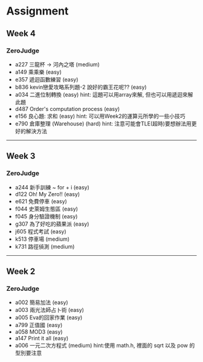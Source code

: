 # Assignment

## Week 4
### ZeroJudge 
+ a227 三龍杯 -> 河內之塔 (medium)
+ a149 乘乘樂 (easy)
+ e357 遞迴函數練習 (easy)
+ b836 kevin戀愛攻略系列題-2 說好的霸王花呢?? (easy)
+ a034 二進位制轉換 (easy) hint: 這題可以用array來解, 但也可以用遞迴來解此題
+ d487 Order's computation process (easy)
+ e156 良心題: 求和 (easy) hint: 可以用Week2的運算元所學的一些小技巧
+ e790 倉庫整理 (Warehouse) (hard) hint: 注意可能會TLE(超時)要想辦法用更好的解決方法
---
## Week 3
### ZeroJudge 
+ a244 新手訓練 ~ for + i (easy)
+ d122 Oh! My Zero!! (easy)
+ e621 免費停車 (easy)
+ f044 史萊姆生態區 (easy)
+ f045 身分驗證機制 (easy)
+ g307 為了好吃的蘋果派 (easy)
+ j605 程式考試 (easy)
+ k513 停車場 (medium)
+ k731 路徑偵測 (medium)
----
## Week 2
### ZeroJudge 
+ a002 簡易加法 (easy)
+ a003 兩光法師占卜術 (easy)
+ a005 Eva的回家作業 (easy)
+ a799 正值國 (easy)
+ a058 MOD3 (easy)
+ a147 Print it all (easy)
+ a006 一元二次方程式 (medium) hint:使用 math.h, 裡面的 sqrt 以及 pow 的型別要注意

